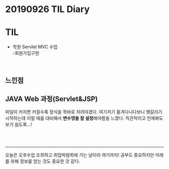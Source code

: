 # 20190926 TIL Diary
# **TIL** <br>
- 학원 Servlet MVC 수업 <br>
  -회원가입구현

<br>

## **느낀점** <br>
## JAVA Web 과정(Servlet&JSP)
파일이 커지면 커질수록 정식을 똑바로 차려야겠다. 여기저기 옮겨다니다보니 헷갈리기 시작하는데 이럴 때를 대비해서 **변수명을 잘 설정**해야함을 느꼈다. 직관적이고 언제봐도 보기 쉽도록...!

<br><br>
* * *

오늘은 오후수업 조최하고 취업박람회에 가는 날이라 여기까지! 공부도 중요하지만 미래를 위해 정보를 얻는 것도 중요한 것 같다.